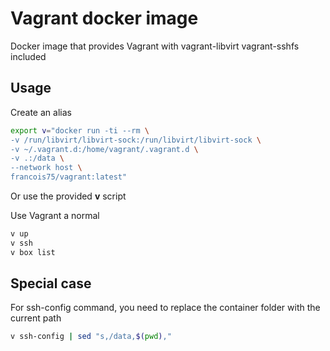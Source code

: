 # Vagrant docker image

Docker image that provides Vagrant with vagrant-libvirt vagrant-sshfs included

## Usage

Create an alias

```sh
export v="docker run -ti --rm \
-v /run/libvirt/libvirt-sock:/run/libvirt/libvirt-sock \
-v ~/.vagrant.d:/home/vagrant/.vagrant.d \
-v .:/data \
--network host \
francois75/vagrant:latest"
```

Or use the provided **v** script

Use Vagrant a normal

```sh
v up
v ssh
v box list
```

## Special case

For ssh-config command, you need to replace the container folder with the current path

```sh
v ssh-config | sed "s,/data,$(pwd),"
```
